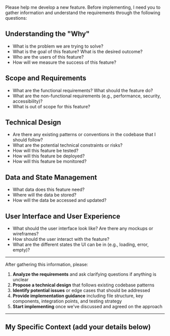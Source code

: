 Please help me develop a new feature. Before implementing, I need you to gather information and understand the requirements through the following questions:

## Understanding the "Why"

- What is the problem we are trying to solve?
- What is the goal of this feature? What is the desired outcome?
- Who are the users of this feature?
- How will we measure the success of this feature?

## Scope and Requirements

- What are the functional requirements? What should the feature do?
- What are the non-functional requirements (e.g., performance, security, accessibility)?
- What is out of scope for this feature?

## Technical Design

- Are there any existing patterns or conventions in the codebase that I should follow?
- What are the potential technical constraints or risks?
- How will this feature be tested?
- How will this feature be deployed?
- How will this feature be monitored?

## Data and State Management

- What data does this feature need?
- Where will the data be stored?
- How will the data be accessed and updated?

## User Interface and User Experience

- What should the user interface look like? Are there any mockups or wireframes?
- How should the user interact with the feature?
- What are the different states the UI can be in (e.g., loading, error, empty)?

---

After gathering this information, please:
1. **Analyze the requirements** and ask clarifying questions if anything is unclear
2. **Propose a technical design** that follows existing codebase patterns
3. **Identify potential issues** or edge cases that should be addressed
4. **Provide implementation guidance** including file structure, key components, integration points, and testing strategy
5. **Start implementing** once we've discussed and agreed on the approach

---

## My Specific Context (add your details below)
